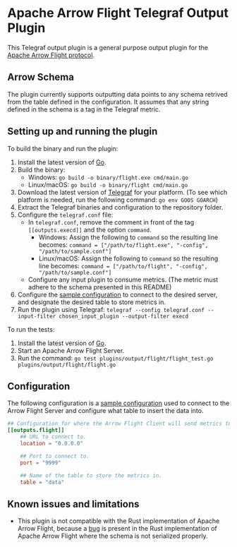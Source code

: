 # Apache Arrow Flight Telegraf Output Plugin

This Telegraf output plugin is a general purpose output plugin for the [Apache Arrow Flight protocol](https://arrow.apache.org/docs/format/Flight.html).

## Arrow Schema

The plugin currently supports outputting data points to any schema retrived from the table defined in the configuration.
It assumes that any string defined in the schema is a tag in the Telegraf metric.

## Setting up and running the plugin

To build the binary and run the plugin:

1. Install the latest version of [Go](https://go.dev/doc/install).
2. Build the binary:
    * Windows: `go build -o binary/flight.exe cmd/main.go`
    * Linux/macOS: `go build -o binary/flight cmd/main.go`
3. Download the latest version of [Telegraf](https://portal.influxdata.com/downloads/) for your platform. (To see which platform is needed, run the following command: `go env GOOS GOARCH`)
4. Extract the Telegraf binaries and configuration to the repository folder.
5. Configure the `telegraf.conf` file:
   * In `telegraf.conf`, remove the comment in front of the tag `[[outputs.execd]]` and the option `command`.
     * Windows: Assign the following to `command` so the resulting line becomes:
      `command = ["/path/to/flight.exe", "-config", "/path/to/sample.conf"]`
     * Linux/macOS: Assign the following to `command` so the resulting line becomes:
      `command = ["/path/to/flight", "-config", "/path/to/sample.conf"]`
   * Configure any input plugin to consume metrics. (The metric must adhere to the schema presented in this README)
6. Configure the [sample configuration](\plugins\output\flight\sample.conf) to connect to the desired server, and designate the desired table to store metrics in.
7. Run the plugin using Telegraf: `telegraf --config telegraf.conf --input-filter chosen_input_plugin --output-filter execd`

To run the tests:
1. Install the latest version of [Go](https://go.dev/doc/install).
2. Start an Apache Arrow Flight Server.
3. Run the command: `go test plugins/output/flight/flight_test.go plugins/output/flight/flight.go`


## Configuration

The following configuration is a [sample configuration](\plugins\output\flight\sample.conf) used to connect to the Arrow Flight Server and configure what table to insert the data into.

```toml @sample.conf
## Configuration for where the Arrow Flight Client will send metrics to.
[[outputs.flight]]
    ## URL to connect to.
    location = "0.0.0.0"

    ## Port to connect to.
    port = "9999"

    ## Name of the table to store the metrics in.
    table = "data"
```
## Known issues and limitations

* This plugin is not compatible with the Rust implementation of Apache Arrow Flight, because a [bug](https://github.com/apache/arrow-rs/issues/2445) is present in the Rust implementation of Apache Arrow Flight where the schema is not serialized properly.
